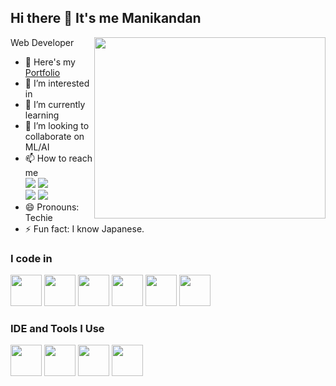 ## Hi there 👋 It's me Manikandan

Web Developer
<img align="right" width="370" height="290" src="https://camo.githubusercontent.com/915e6281309b9bc4cfbfb650f5e32593dc34d468a3a9f4a2f8874cc0b1535418/68747470733a2f2f692e70696e696d672e636f6d2f6f726967696e616c732f34372f66302f33342f34376630333432636563373262383030343633626630303365616331323537652e676966" >

- 🔭 Here's my [Portfolio](https://manikandanashok.netlify.app)
- 👀 I’m interested in 
- 🌱 I’m currently learning 
- 💞️ I’m looking to collaborate on ML/AI
- 📫 How to reach me
 <br /> [<img src="https://img.shields.io/badge/Twitter-1DA1F2?style=for-the-badge&logo=twitter&logoColor=white">]() [<img src="https://img.shields.io/badge/LinkedIn-0077B5?style=for-the-badge&logo=linkedin&logoColor=white">]() <br /> [<img src="https://img.shields.io/badge/Facebook-1877F2?style=for-the-badge&logo=facebook&logoColor=white">]() [<img src="https://img.shields.io/badge/Instagram-E4405F?style=for-the-badge&logo=instagram&logoColor=white">]()
- 😄 Pronouns: Techie
- ⚡ Fun fact: I know Japanese.

### I code in

<img width="50" height="50" src="https://img.icons8.com/?size=100&id=20909&format=png&color=000000"> <img width="50" height="50" src="https://img.icons8.com/?size=100&id=21278&format=png&color=000000"> <img width="50" height="50" src="https://img.icons8.com/?size=100&id=84710&format=png&color=000000"> <img width="50" height="50" src="https://img.icons8.com/?size=100&id=108784&format=png&color=000000"> <img width="50" height="50" src="https://img.icons8.com/?size=100&id=bzf0DqjXFHIW&format=png&color=000000"> <img width="50" height="50" src="https://img.icons8.com/?size=100&id=hGdCwhSHUe6L&format=png&color=000000">

### IDE and Tools I Use

<img width="50" height="50" src="https://img.icons8.com/?size=100&id=0OQR1FYCuA9f&format=png&color=000000"> <img width="50" height="50" src="https://img.icons8.com/?size=100&id=20906&format=png&color=000000"> <img width="50" height="50" src="https://img.icons8.com/?size=100&id=13677&format=png&color=000000"> <img width="" height="50" src="https://img.shields.io/badge/Netlify-00C7B7?style=for-the-badge&logo=netlify&logoColor=white">
<!---
Manikandan-V-A/Manikandan-V-A is a ✨ special ✨ repository because its `README.md` (this file) appears on your GitHub profile.
You can click the Preview link to take a look at your changes.
--->
